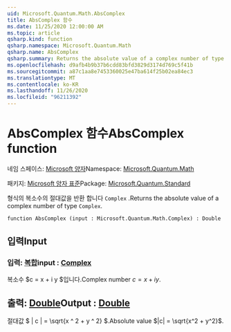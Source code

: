 ```yaml
---
uid: Microsoft.Quantum.Math.AbsComplex
title: AbsComplex 함수
ms.date: 11/25/2020 12:00:00 AM
ms.topic: article
qsharp.kind: function
qsharp.namespace: Microsoft.Quantum.Math
qsharp.name: AbsComplex
qsharp.summary: Returns the absolute value of a complex number of type `Complex`.
ms.openlocfilehash: d9afb4b9b37b6cdd83bfd3829d3174d769c5f41b
ms.sourcegitcommit: a87c1aa8e7453360025e47ba614f25b02ea84ec3
ms.translationtype: MT
ms.contentlocale: ko-KR
ms.lasthandoff: 11/26/2020
ms.locfileid: "96211392"
---
```

# <a name="abscomplex-function"></a><span data-ttu-id="ff838-102">AbsComplex 함수</span><span class="sxs-lookup"><span data-stu-id="ff838-102">AbsComplex function</span></span>

<span data-ttu-id="ff838-103">네임 스페이스: [Microsoft 양자](xref:Microsoft.Quantum.Math)</span><span class="sxs-lookup"><span data-stu-id="ff838-103">Namespace: [Microsoft.Quantum.Math](xref:Microsoft.Quantum.Math)</span></span>

<span data-ttu-id="ff838-104">패키지: [Microsoft 양자 표준](https://nuget.org/packages/Microsoft.Quantum.Standard)</span><span class="sxs-lookup"><span data-stu-id="ff838-104">Package: [Microsoft.Quantum.Standard](https://nuget.org/packages/Microsoft.Quantum.Standard)</span></span>


<span data-ttu-id="ff838-105">형식의 복소수의 절대값을 반환 합니다 `Complex` .</span><span class="sxs-lookup"><span data-stu-id="ff838-105">Returns the absolute value of a complex number of type `Complex`.</span></span>

```qsharp
function AbsComplex (input : Microsoft.Quantum.Math.Complex) : Double
```


## <a name="input"></a><span data-ttu-id="ff838-106">입력</span><span class="sxs-lookup"><span data-stu-id="ff838-106">Input</span></span>

### <a name="input--complex"></a><span data-ttu-id="ff838-107">입력: [복합](xref:Microsoft.Quantum.Math.Complex)</span><span class="sxs-lookup"><span data-stu-id="ff838-107">input : [Complex](xref:Microsoft.Quantum.Math.Complex)</span></span>

<span data-ttu-id="ff838-108">복소수 $c = x + i y $입니다.</span><span class="sxs-lookup"><span data-stu-id="ff838-108">Complex number $c = x + i y$.</span></span>



## <a name="output--double"></a><span data-ttu-id="ff838-109">출력: [Double](xref:microsoft.quantum.lang-ref.double)</span><span class="sxs-lookup"><span data-stu-id="ff838-109">Output : [Double](xref:microsoft.quantum.lang-ref.double)</span></span>

<span data-ttu-id="ff838-110">절대값 $ | c | = \sqrt{x ^ 2 + y ^ 2} $.</span><span class="sxs-lookup"><span data-stu-id="ff838-110">Absolute value $|c| = \sqrt{x^2 + y^2}$.</span></span>